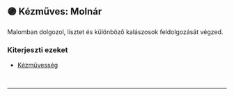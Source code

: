 ## 🟣 Kézműves: Molnár

Malomban dolgozol, lisztet és különböző kalászosok feldolgozását végzed.

### Kiterjeszti ezeket

- [Kézművesség](../kepzettsegek.szekunder/kezmuvesseg.md)

<br />

---

